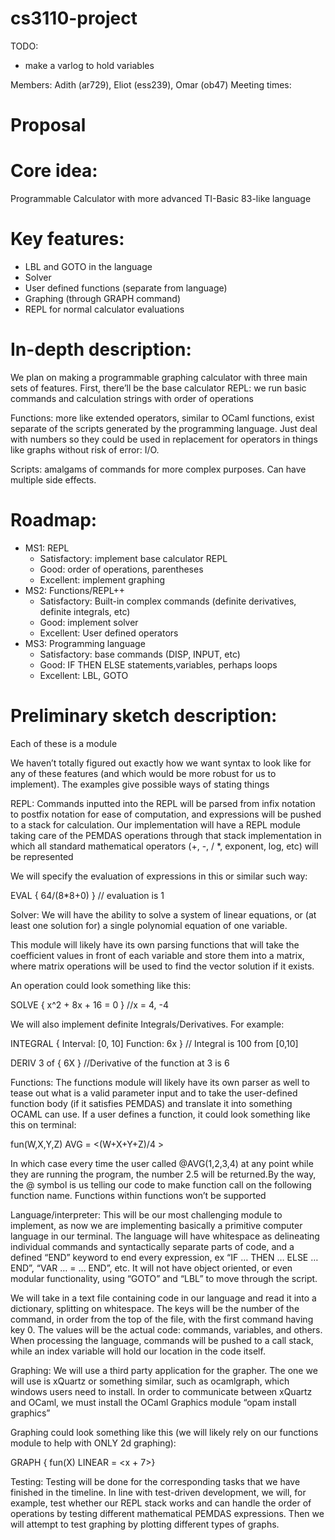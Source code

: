 # cs3110-project

TODO:
- make a varlog to hold variables

Members: Adith (ar729), Eliot (ess239), Omar (ob47)
Meeting times: 

# Proposal
# Core idea: 
Programmable Calculator with more advanced TI-Basic 83-like language
# Key features: 
- LBL and GOTO in the language
- Solver
- User defined functions (separate from language)
- Graphing (through GRAPH command)
- REPL for normal calculator evaluations
# In-depth description: 
We plan on making a programmable graphing calculator with three main sets of features.  First, there’ll be the base calculator REPL: we run basic commands and calculation strings with order of operations

Functions: more like extended operators, similar to OCaml functions, exist separate of the scripts generated by the programming language. Just deal with numbers so they could be used in replacement for operators in things like graphs without risk of error: I/O.

Scripts: amalgams of commands for more complex purposes.  Can have multiple side effects.

# Roadmap: 
- MS1: REPL
  - Satisfactory: implement base calculator REPL
  - Good: order of operations, parentheses
  - Excellent: implement graphing
- MS2: Functions/REPL++
  - Satisfactory: Built-in complex commands (definite derivatives, definite integrals, etc)
  - Good: implement solver
  - Excellent: User defined operators
- MS3: Programming language
  - Satisfactory: base commands (DISP, INPUT, etc)
  - Good: IF THEN ELSE statements,variables, perhaps loops
  - Excellent: LBL, GOTO

# Preliminary sketch description: 
Each of these is a module

We haven’t totally figured out exactly how we want syntax to look like for any of these features (and which would be more robust for us to implement). The examples give possible ways of stating things

REPL: 
Commands inputted into the REPL will be parsed from infix notation to postfix notation for ease of computation, and expressions will be pushed to a stack for calculation. Our implementation will have a REPL module taking care of the PEMDAS operations through that stack implementation in which all standard mathematical operators (+, -, / *, exponent, log, etc) will be represented

We will specify the evaluation of expressions in this or similar such way:

EVAL { 64/(8*8+0) }
// evaluation is 1

Solver:
We will have the ability to solve a system of linear equations, or (at least one solution for) a single polynomial equation of one variable. 

This module will likely have its own parsing functions that will take the coefficient values in front of each variable and store them into a matrix, where matrix operations will be used to find the vector solution if it exists.

An operation could look something like this:

SOLVE { x^2 + 8x + 16 = 0 }
//x = 4, -4





We will also implement definite Integrals/Derivatives. For example:

INTEGRAL {
Interval: [0, 10]
Function: 6x
}
// Integral is 100 from [0,10]


DERIV 3 of { 6X }
//Derivative of the function at 3 is 6



Functions:
The functions module will likely have its own parser as well to tease out what is a valid parameter input and to take the user-defined function body (if it satisfies PEMDAS) and translate it into something OCAML can use. If a user defines a function, it could look something like this on terminal:

fun(W,X,Y,Z) AVG = <(W+X+Y+Z)/4 >

In which case every time the user called @AVG(1,2,3,4) at any point while they are running the program, the number 2.5 will be returned.By the way, the @ symbol is us telling our code to make function call on the following function name. Functions within functions won’t be supported

Language/interpreter: 
This will be our most challenging module to implement, as now we are implementing basically a primitive computer language in our terminal.
The language will have whitespace as delineating individual commands and syntactically separate parts of code, and a defined “END” keyword to end every expression, ex “IF … THEN … ELSE … END”, “VAR … = … END”, etc.  It will not have object oriented, or even modular functionality, using “GOTO” and “LBL” to move through the script.

We will take in a text file containing code in our language and read it into a dictionary, splitting on whitespace.  The keys will be the number of the command, in order from the top of the file, with the first command having key 0.  The values will be the actual code: commands, variables, and others.  When processing the language, commands will be pushed to a call stack, while an index variable will hold our location in the code itself.



Graphing: 
We will use a third party application for the grapher. The one we will use is xQuartz or something similar, such as ocamlgraph, which windows users need to install. In order to communicate between xQuartz and OCaml, we must install the OCaml Graphics module “opam install graphics”

Graphing could look something like this (we will likely rely on our functions module to help with ONLY 2d graphing):

GRAPH { fun(X) LINEAR =  <x + 7>}

Testing:
Testing will be done for the corresponding tasks that we have finished in the timeline. In line with test-driven development, we will, for example, test whether our REPL stack works and can handle the order of operations by testing different mathematical PEMDAS expressions. Then we will attempt to test graphing by plotting different types of graphs. 
